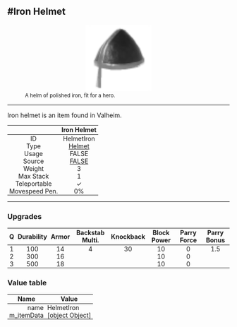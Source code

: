 <meta property="og:title" content="Iron Helmet - MoreValheim" /><meta property="og:type" content="website" /><meta property="og:image" content="/assets/iron_helmet.png" /><meta property="og:description" content="Iron Helmet is an item found in Valheim." /><meta name="theme-color" content="#546D78"><meta name="twitter:card" content="summary_large_image">
#Iron Helmet
-------------
<style>img {width:20px;}.tb {width:150px;display: block;margin-left: auto;margin-right: auto;}</style>

<style>.md-typeset table:not([class]) th:not([align]) {min-width:unset!important;}</style>
<style>td{padding:0em 0.3em!important;text-align:center!important;border-left:.05rem solid var(--md-default-fg-color--lightest)}</style>

<style>th{padding:0.1em 0.3em!important;text-align:center!important;font-weight:bold}</style>

<style>pre{text-align:right!important}</style>
<style>table tr td:first-child {border-left: 0;};</style>

<figure><img src="/assets/iron_helmet.png" class="tb" /><figcaption><small>A helm of polished iron, fit for a hero.</small></figcaption></figure>

-------------

Iron helmet is an item found in Valheim.

|        | Iron Helmet              |
| ----------- | ------------------------------------ |
| ID |HelmetIron
| Type | [Helmet](../../types/helmet)
| Usage | FALSE<br>
| Source | [FALSE](../../items/false)
| Weight | 3 |
| Max Stack | 1 |
| Teleportable | ✓
| Movespeed Pen. | 0%


-------------

### Upgrades
| Q | Durability | Armor | Backstab Multi. | Knockback | Block Power | Parry Force | Parry Bonus
| - | - | - | - | - | - | - | - 
1 | 100 | 14 | 4 | 30 | 10 | 0 | 1.5 | 
 | 2 | 300 | 16 |  |  | 10 | 0 |  | 
 | 3 | 500 | 18 |  |  | 10 | 0 |  | 


### Value table
| Name | Value
| - | - |
| <div style="text-align:right">name</div> | <div style="text-align:left">HelmetIron</div> | 
| <div style="text-align:right">m_itemData</div> | <div style="text-align:left">[object Object]</div> | 